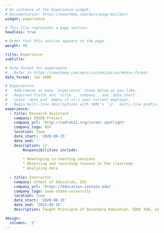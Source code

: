 ```yaml
---
# An instance of the Experience widget.
# Documentation: https://wowchemy.com/docs/page-builder/
widget: experience

# This file represents a page section.
headless: true

# Order that this section appears on the page.
weight: 40

title: Experience
subtitle:

# Date format for experience
#   Refer to https://wowchemy.com/docs/customization/#date-format
date_format: Jan 2006

# Experiences.
#   Add/remove as many `experience` items below as you like.
#   Required fields are `title`, `company`, and `date_start`.
#   Leave `date_end` empty if it's your current employer.
#   Begin multi-line descriptions with YAML's `|2-` multi-line prefix.
experience:
  - title: Research Assistant
    company: IM2EB Project
    company_url: 'http://cadrek12.org/career-spotlight'
    company_logo: NSF
    location: Iowa
    date_start: '2020-08-15'
    date_end: ''
    description: |2-
        Responsibilities include:
        
        * Developing co-teaching sessions
        * Observing and recording lessons in the classroom 
        * Analyzing data
        
  - title: Instructor
    company: School of Education, ISU
    company_url: 'https://education.iastate.edu/'
    company_logo: iowa-state-university
    location: Iowa
    date_start: '2020-08-15'
    date_end: '2021-05-15'
    description: Taught Principle of Secondary Education, EDUC 426, in Fall 2000 and Spring 2021 semesters.

design:
  columns: '2'
---
```

